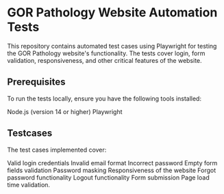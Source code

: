 # GOR Pathology Website Automation Tests

This repository contains automated test cases using Playwright for testing the GOR Pathology website's functionality. The tests cover login, form validation, responsiveness, and other critical features of the website.

## Prerequisites

To run the tests locally, ensure you have the following tools installed:

Node.js (version 14 or higher)
Playwright

## Testcases

The test cases implemented cover:

Valid login credentials
Invalid email format
Incorrect password
Empty form fields validation
Password masking
Responsiveness of the website
Forgot password functionality
Logout functionality
Form submission
Page load time validation.










